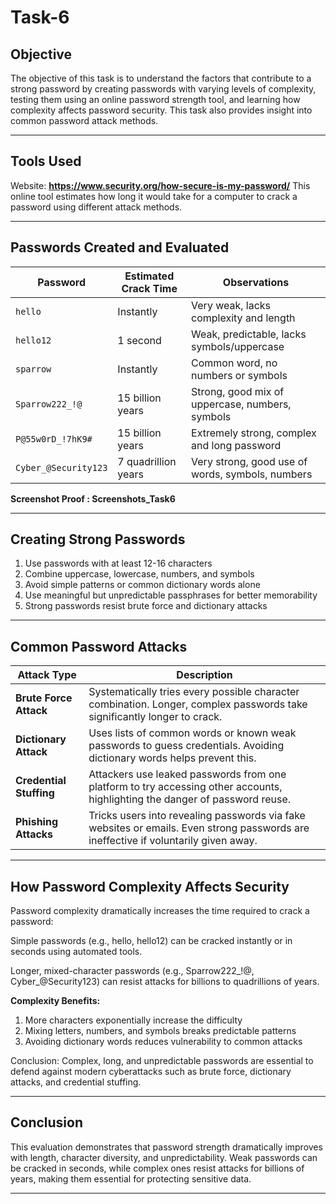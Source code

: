 # Task-6

## Objective
The objective of this task is to understand the factors that contribute to a strong password by creating passwords with varying levels of complexity, testing them using an online password strength tool, and learning how complexity affects password security. This task also provides insight into common password attack methods.

---

## Tools Used
Website: **https://www.security.org/how-secure-is-my-password/**
This online tool estimates how long it would take for a computer to crack a password using different attack methods.

---

## Passwords Created and Evaluated

| **Password**         | **Estimated Crack Time** |                 **Observations**                 |
| -------------------- | ------------------------ | ------------------------------------------------ |
| `hello`              | Instantly                | Very weak, lacks complexity and length           |
| `hello12`            | 1 second                 | Weak, predictable, lacks symbols/uppercase       |
| `sparrow`            | Instantly                | Common word, no numbers or symbols               |
| `Sparrow222_!@`      | 15 billion years         | Strong, good mix of uppercase, numbers, symbols  |
| `P@55w0rD_!7hK9#`    | 15 billion years         | Extremely strong, complex and long password      |
| `Cyber_@Security123` | 7 quadrillion years      | Very strong, good use of words, symbols, numbers |

**Screenshot Proof : Screenshots_Task6**

---

## Creating Strong Passwords
1. Use passwords with at least 12-16 characters
2. Combine uppercase, lowercase, numbers, and symbols
3. Avoid simple patterns or common dictionary words alone
4. Use meaningful but unpredictable passphrases for better memorability
5. Strong passwords resist brute force and dictionary attacks

---

## Common Password Attacks

| **Attack Type**         | **Description**                                                                                                                     |
| ----------------------- | ----------------------------------------------------------------------------------------------------------------------------------- |
| **Brute Force Attack**  | Systematically tries every possible character combination. Longer, complex passwords take significantly longer to crack.            |
| **Dictionary Attack**   | Uses lists of common words or known weak passwords to guess credentials. Avoiding dictionary words helps prevent this.              |
| **Credential Stuffing** | Attackers use leaked passwords from one platform to try accessing other accounts, highlighting the danger of password reuse.        |
| **Phishing Attacks**    | Tricks users into revealing passwords via fake websites or emails. Even strong passwords are ineffective if voluntarily given away. |

---

## How Password Complexity Affects Security
Password complexity dramatically increases the time required to crack a password:

Simple passwords (e.g., hello, hello12) can be cracked instantly or in seconds using automated tools.

Longer, mixed-character passwords (e.g., Sparrow222_!@, Cyber_@Security123) can resist attacks for billions to quadrillions of years.

**Complexity Benefits:**
1. More characters exponentially increase the difficulty
2. Mixing letters, numbers, and symbols breaks predictable patterns
3. Avoiding dictionary words reduces vulnerability to common attacks

Conclusion: Complex, long, and unpredictable passwords are essential to defend against modern cyberattacks such as brute force, dictionary attacks, and credential stuffing.

---

## Conclusion
This evaluation demonstrates that password strength dramatically improves with length, character diversity, and unpredictability. Weak passwords can be cracked in seconds, while complex ones resist attacks for billions of years, making them essential for protecting sensitive data.

---



